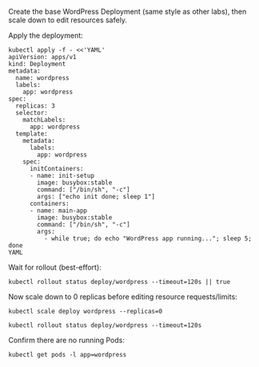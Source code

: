 Create the base WordPress Deployment (same style as other labs), then scale down to edit resources safely.

Apply the deployment:

```
kubectl apply -f - <<'YAML'
apiVersion: apps/v1
kind: Deployment
metadata:
  name: wordpress
  labels:
    app: wordpress
spec:
  replicas: 3
  selector:
    matchLabels:
      app: wordpress
  template:
    metadata:
      labels:
        app: wordpress
    spec:
      initContainers:
      - name: init-setup
        image: busybox:stable
        command: ["/bin/sh", "-c"]
        args: ["echo init done; sleep 1"]
      containers:
      - name: main-app
        image: busybox:stable
        command: ["/bin/sh", "-c"]
        args:
          - while true; do echo "WordPress app running..."; sleep 5; done
YAML
```

Wait for rollout (best-effort):

`kubectl rollout status deploy/wordpress --timeout=120s || true`

Now scale down to 0 replicas before editing resource requests/limits:

`kubectl scale deploy wordpress --replicas=0`

`kubectl rollout status deploy/wordpress --timeout=120s`

Confirm there are no running Pods:

`kubectl get pods -l app=wordpress`
